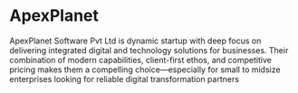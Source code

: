 # ApexPlanet
ApexPlanet Software Pvt Ltd is dynamic startup with deep focus on delivering integrated digital and technology solutions for businesses. Their combination of modern capabilities, client-first ethos, and competitive pricing makes them a compelling choice—especially for small to midsize enterprises looking for reliable digital transformation partners
